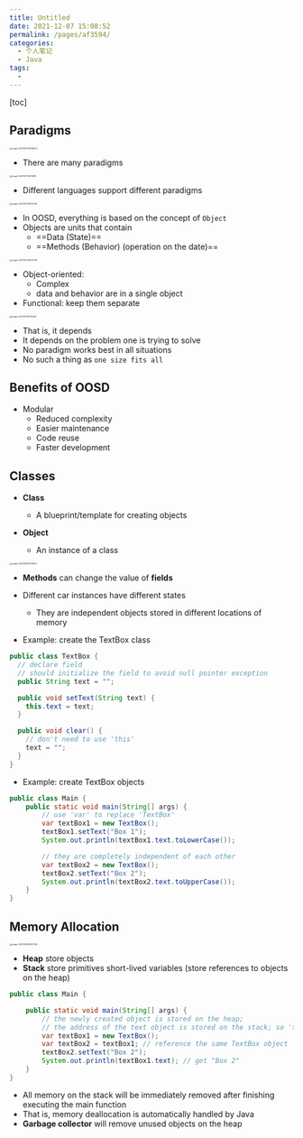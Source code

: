 ```yaml
---
title: Untitled
date: 2021-12-07 15:08:52
permalink: /pages/af3594/
categories:
  - 个人笔记
  - Java
tags:
  - 
---
```


[toc]

## Paradigms 



<img src="https://cdn.jsdelivr.net/gh/Sunc4127/image-hosting/202112071509320.png" alt="image-20211207150938272" style="zoom: 25%;" />

-   There are many paradigms





<img src="https://cdn.jsdelivr.net/gh/Sunc4127/image-hosting/202112071510853.png" alt="image-20211207151015815" style="zoom:25%;" />



-   Different languages support different paradigms



<img src="https://cdn.jsdelivr.net/gh/Sunc4127/image-hosting/202112071510794.png" alt="image-20211207151040748" style="zoom:25%;" /> 

-   In OOSD, everything is based on the concept of ```Object```
-   Objects are units that contain
    -   ==Data (State)==
    -   ==Methods (Behavior) (operation on the date)==





<img src="https://cdn.jsdelivr.net/gh/Sunc4127/image-hosting/202112071514249.png" alt="image-20211207151437208" style="zoom:25%;" />

-   Object-oriented: 
    -   Complex
    -   data and behavior are in a single object 
-   Functional: keep them separate



<img src="https://cdn.jsdelivr.net/gh/Sunc4127/image-hosting/202112071517115.png" alt="image-20211207151741067" style="zoom:25%;" />

-   That is, it depends 
-   It depends on the problem one is trying to solve 
-   No paradigm works best in all situations 
-   No such a thing as ```one size fits all ```







## Benefits of OOSD

-   Modular 
    -   Reduced complexity 
    -   Easier maintenance 
    -   Code reuse 
    -   Faster development 





## Classes

-   **Class** 

    -   A blueprint/template for creating objects 

-   **Object** 

    -   An instance of a class

    

<img src="https://cdn.jsdelivr.net/gh/Sunc4127/image-hosting/202112081451361.png" alt="image-20211208145106321" style="zoom: 25%;" />

-   **Methods** can change the value of **fields** 
-   Different car instances have different states 
    -   They are independent objects stored in different locations of memory 



-   Example: create the TextBox class 

```java
public class TextBox {
  // declare field
  // should initialize the field to avoid null pointer exception
  public String text = "";

  public void setText(String text) {
    this.text = text;
  }

  public void clear() {
    // don't need to use 'this'
    text = "";
  }
}
```

-   Example: create TextBox objects 

```java
public class Main {
    public static void main(String[] args) {
        // use 'var' to replace 'TextBox'
        var textBox1 = new TextBox();
        textBox1.setText("Box 1");
        System.out.println(textBox1.text.toLowerCase());

        // they are completely independent of each other
        var textBox2 = new TextBox();
        textBox2.setText("Box 2");
        System.out.println(textBox2.text.toUpperCase());
    }
}
```







## Memory Allocation

<img src="https://cdn.jsdelivr.net/gh/Sunc4127/image-hosting/202112081523789.png" alt="image-20211208152347746" style="zoom:25%;" />

-   **Heap** store objects 
-   **Stack** store primitives short-lived variables (store references to objects on the heap)

```java
public class Main {

    public static void main(String[] args) {
        // the newly created object is stored on the heap;
        // the address of the text object is stored on the stack; so 'textBox1' is a reference type 
        var textBox1 = new TextBox();
        var textBox2 = textBox1; // reference the same TextBox object
        textBox2.setText("Box 2");
        System.out.println(textBox1.text); // get "Box 2"
    }
}
```

-   All memory on the stack will be immediately removed after finishing executing the main function
-   That is, memory deallocation is automatically handled by Java       
-   **Garbage collector** will remove unused objects on the heap

